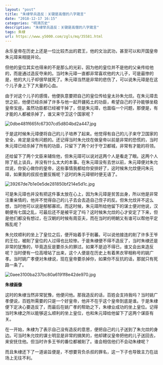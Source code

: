 ```yaml
---
layout: "post"
title: "朱棣举兵造反：关键是高僧的八字箴言"
date: "2018-12-17 16:15"
categories: "明清历史"
description: "朱棣举兵造反：关键是高僧的八字箴言"
tags: 朱棣
url: https://www.y5000.com/zgls/mq/35581.html
---
```






永乐皇帝在历史上还是一位比较杰出的君王，他的文治武功，甚至可以和开国皇帝朱元璋来相提并论。

但他的皇位其实也得来的不是那么的光彩，因为他的皇位并不是他的父亲传给他的，而是通过造反夺来的。当时朱元璋一直都非常喜欢他的大儿子，可是最惨的是，他的大儿子却很早就死了。朱元璋当然是非常的悲伤了，可以说朱元璋是在这个儿子身上下了大量的心血。

由于对这个儿子的感情，他便执意要把自己的皇位传给皇太孙朱允炆。在朱元璋去世之前，他便已经杀掉了许多与他一起开疆拓土的功臣，希望自己的子孙能够坐稳皇帝宝座。虽然功臣都已经被干掉了，但是朱元璋，也面临一个问题，那便是，有才能的人都被杀掉了，谁又来守卫这个国家呢？

![0dbe481f665fc67307cd5d804bd2a447.jpg](https://img.y5000.com/uploads/allimg/181024/0dbe481f665fc67307cd5d804bd2a447.jpg)

于是这时候朱元璋便将自己的儿子培养了起来。他觉得有自己的儿子来守卫国家的安全，肯定是没有问题的。还记得当时朱允炆在做皇帝以前是非常的恐慌的，当时朱元璋已经杀掉了所有的功臣，只留下了两个对于守卫都城，非常有才能的将领。

还给留下了两个文臣来辅佐他，但朱元璋可以说对这两个人是看走了眼。这两个人除了纸上谈兵，并没有什么太大的本事。在朱元璋没有去世以前，朱元璋便对朱允炆说，你安心做你的皇帝，这些事情我都给你安排好了，这时候朱允炆便问朱元璋，如果我的叔叔也要反叛呢？这时的朱元璋顿时便无语了。

![39267de7b1e0e5de281850bf214e5d1c.jpg](https://img.y5000.com/uploads/allimg/181024/39267de7b1e0e5de281850bf214e5d1c.jpg)

可是朱元璋也并没有把这件事太放在心上，因为朱元璋是贫苦出身，所以他是非常注重亲情的，他并不觉得自己的儿子去会去造自己侄子的反。但朱允炆并不这么想，当时他可以说是郁郁寡欢。而这时候，朱元璋所给他留下的谋士便对他说，汉朝便有七国之乱，可最后还不是被平定了吗？这时候朱允炆的心才安定了下来，但是他们都没有想过，在汉朝的时候有周亚夫，而在当时的明朝又有谁可以帮他平定叛乱呢？

朱允炆顺利的坐上了皇位之后，便开始着手于削蕃。可以说他接连的削了许多王爷的王位，被削了皇位的人过得也比较惨。于是朱棣便不得不造反了，当时朱棣还是非常的犹豫的，毕竟造反是要杀头的罪过。如果不是迫不得已，谁又会出来造反呢？当时便有一位高增站了出来，这个人便是在历史上有着黑衣宰相称号的姚广孝。当时姚广孝便对朱棣说，现在皇帝要杀掉你，如果你不反抗的话，那就只有死路一条了。

![0aee3100ba237bc80a6191f8e42de970.jpg](https://img.y5000.com/uploads/allimg/181024/0aee3100ba237bc80a6191f8e42de970.jpg)

 **朱棣画像**

这时的朱棣当然非常犹豫，他便问他。那我造反的话，百姓会支持我吗？当时姚广孝便说，百姓所需要的只是一个好皇帝，他并不在乎这个皇帝到底是谁。于是朱棣便下定决心要造反了，而最后在姚广孝的帮助之下，朱棣业成功的坐上皇位。记得当时朱棣之所以能够这么顺利的坐上皇位，也和朱元璋给他留下了这两个谋臣有关。

在一开始，朱棣为了表示自己没有造反的意思，便把自己的儿子送到了朱允炆的身边。可当时朱允炆的谋士明显是非常的搞笑的，他却建议皇帝把他的儿子送回去，来安抚住他。但当时许多王爷的番位都被削了。谁会相信他们不会动朱棣呢？

而且朱棣还下了一道谕旨便是，不想要背负杀叔的罪名，这一下子也导致主力在战场上无往不利。
